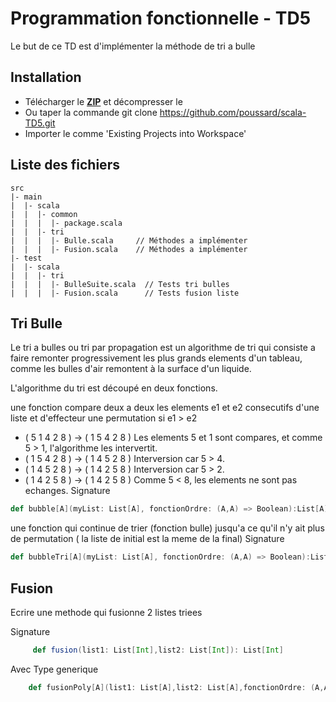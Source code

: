 # Programmation fonctionnelle - TD5
Le but de ce TD est d'implémenter la méthode de tri a bulle

## Installation
* Télécharger le [**ZIP**](https://github.com/poussard/scala-TD5/archive/master.zip) et décompresser le
* Ou taper la commande git clone https://github.com/poussard/scala-TD5.git
* Importer le comme 'Existing Projects into Workspace'

## Liste des fichiers

    src
    |- main
    |  |- scala
    |  |  |- common
    |  |  |  |- package.scala
    |  |  |- tri
    |  |  |  |- Bulle.scala     // Méthodes a implémenter
    |  |  |  |- Fusion.scala    // Méthodes a implémenter
    |- test
    |  |- scala
    |  |  |- tri
    |  |  |  |- BulleSuite.scala  // Tests tri bulles
    |  |  |  |- Fusion.scala      // Tests fusion liste

## Tri Bulle
Le tri a bulles ou tri par propagation est un algorithme de tri qui consiste a faire remonter progressivement les plus grands elements d'un tableau, comme les bulles d'air remontent à la surface d'un liquide.

L'algorithme du tri est découpé en deux fonctions.

une fonction compare deux a deux les elements e1 et e2 consecutifs d'une liste et d'effecteur une permutation si e1 > e2
* ( 5 1 4 2 8 ) ->  ( 1 5 4 2 8 )  Les elements 5 et 1 sont compares, et comme 5 > 1, l'algorithme les intervertit.
* ( 1 5 4 2 8 ) ->  ( 1 4 5 2 8 )  Interversion car 5 > 4.
* ( 1 4 5 2 8 ) ->  ( 1 4 2 5 8 )  Interversion car 5 > 2.
* ( 1 4 2 5 8 ) ->  ( 1 4 2 5 8 )  Comme 5 < 8, les elements ne sont pas echanges. 
Signature  
```scala
def bubble[A](myList: List[A], fonctionOrdre: (A,A) => Boolean):List[A]
```

une fonction qui continue de trier (fonction bulle) jusqu'a ce qu'il n'y ait plus de permutation ( la liste de initial est la meme de la final)
Signature 
```scala
def bubbleTri[A](myList: List[A], fonctionOrdre: (A,A) => Boolean):List[A]=   
```
## Fusion
Ecrire une methode qui fusionne 2 listes triees

Signature 
```scala    
     def fusion(list1: List[Int],list2: List[Int]): List[Int]
```    
Avec Type generique
```scala 
    def fusionPoly[A](list1: List[A],list2: List[A],fonctionOrdre: (A,A) => Boolean): List[A] = ???
```

